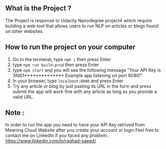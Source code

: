 ## What is the Project ?
The Project is response to Udacity Nanodegree project4 which require
 building a web tool that allows users to run NLP on articles or blogs found on other websites.

## How to run the project on your computer 
1. Go to the termenal, type `npm i` then press Enter 
2. type `npm run build-prod` then press Enter
3.  type `npm start` and you will see the following message
"Your API Key is 3fd01**************
Example app listening on port 8080!"
6. In your browser, type `localhost:8080` and press Enter
7. Try any article or blog by just pasting its URL in the form and press submit 
the app will work fine with any article as long as you provide a valid URL.


## Note :
In order to run the app you need to have your API Key retrived from Meaning Cloud Website after you create your account or login 
Feel free to contact me on LinkedIn if you faced any problem : https://www.linkedin.com/in/raghad-saeed/


